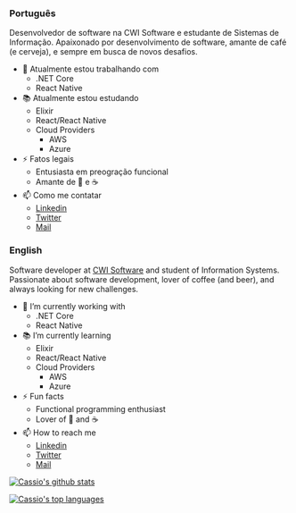 ### Português

Desenvolvedor de software na CWI Software e estudante de Sistemas de Informação. Apaixonado por desenvolvimento de software, amante de café (e cerveja), e sempre em busca de novos desafios.

- 🔭 Atualmente estou trabalhando com
  * .NET Core
  * React Native
- 📚 Atualmente estou estudando
  * Elixir
  * React/React Native
  * Cloud Providers
    - AWS
    - Azure
- ⚡ Fatos legais
  * Entusiasta em preogração funcional
  * Amante de 🍺 e ☕
- 📫 Como me contatar
  * [Linkedin](https://www.linkedin.com/in/cassiofariasmachado)
  * [Twitter](https://twitter.com/cassiofmachado)
  * [Mail](mailto:contact@cassiofariasmachado.com)


### English

Software developer at [CWI Software](https://cwi.com.br) and student of Information Systems. Passionate about software development, lover of coffee (and beer), and always looking for new challenges.

- 🔭 I’m currently working with
  * .NET Core
  * React Native
- 📚 I’m currently learning
  * Elixir
  * React/React Native
  * Cloud Providers
    - AWS
    - Azure
- ⚡ Fun facts
  * Functional programming enthusiast 
  * Lover of 🍺 and ☕
- 📫 How to reach me
  * [Linkedin](https://www.linkedin.com/in/cassiofariasmachado)
  * [Twitter](https://twitter.com/cassiofmachado)
  * [Mail](mailto:contact@cassiofariasmachado.com)


[![Cassio's github stats](https://github-readme-stats.vercel.app/api?username=cassiofariasmachado&count_private=true&show_icons=true)](https://github.com/anuraghazra/github-readme-stats)

[![Cassio's top languages](https://github-readme-stats.vercel.app/api/top-langs/?username=cassiofariasmachado)](https://github.com/anuraghazra/github-readme-stats)
